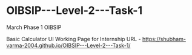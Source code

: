 # OIBSIP---Level-2---Task-1
March Phase 1 OIBSIP

Basic Calculator UI Working Page for Internship
URL - https://shubham-varma-2004.github.io/OIBSIP---Level-2---Task-1/
